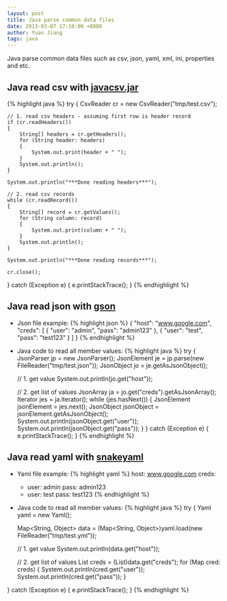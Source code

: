 ```yaml
---
layout: post
title: Java parse common data files
date: 2013-03-07 17:10:00 +0800
author: Yuan Jiang
tags: java
---
```


Java parse common data files such as csv, json, yaml, xml, ini, properties and etc.

## Java read csv with [javacsv.jar](http://www.csvreader.com/java_csv.php)
{% highlight java %}
try
{
    CsvReader cr = new CsvReader("tmp/test.csv");

    // 1. read csv headers - assuming first row is header record
    if (cr.readHeaders())
    {
        String[] headers = cr.getHeaders();
        for (String header: headers)
        {
            System.out.print(header + " ");
        }
        System.out.println();
    }

    System.out.println("***Done reading headers***");

    // 2. read csv records
    while (cr.readRecord())
    {
        String[] record = cr.getValues();
        for (String column: record)
        {
            System.out.print(column + " ");
        }
        System.out.println();
    }

    System.out.println("***Done reading records***");

    cr.close();
}
catch (Exception e)
{
    e.printStackTrace();
}
{% endhighlight %}

## Java read json with [gson](https://github.com/google/gson)
- Json file example:
{% highlight json %}
{
    "host": "www.google.com",
    "creds": [
        {
            "user": "admin",
            "pass": "admin123"
        },
        {
            "user": "test",
            "pass": "test123"
        }
        ]
}
{% endhighlight %}

- Java code to read all member values:
{% highlight java %}
try
{
    JsonParser jp = new JsonParser();
    JsonElement je = jp.parse(new FileReader("tmp/test.json"));
    JsonObject jo = je.getAsJsonObject();

    // 1. get value
    System.out.println(jo.get("host"));

    // 2. get list of values
    JsonArray ja = jo.get("creds").getAsJsonArray();
    Iterator<JsonElement> jes = ja.iterator();
    while (jes.hasNext())
    {
        JsonElement jsonElement = jes.next();
        JsonObject jsonObject = jsonElement.getAsJsonObject();
        System.out.println(jsonObject.get("user"));
        System.out.println(jsonObject.get("pass"));
    }
}
catch (Exception e)
{
    e.printStackTrace();
}
{% endhighlight %}

## Java read yaml with [snakeyaml](https://bitbucket.org/asomov/snakeyaml)
- Yaml file example:
{% highlight yaml %}
host: www.google.com
creds:
  - user: admin
    pass: admin123
  - user: test
    pass: test123
{% endhighlight %}

- Java code to read all member values:
{% highlight java %}
try
{
    Yaml yaml = new Yaml();

    Map<String, Object> data = (Map<String, Object>)yaml.load(new FileReader("tmp/test.yml"));

    // 1. get value
    System.out.println(data.get("host"));

    // 2. get list of values
    List<Map> creds = (List<Map>)data.get("creds");
    for (Map cred: creds)
    {
        System.out.println(cred.get("user"));
        System.out.println(cred.get("pass"));
    }

}
catch (Exception e)
{
    e.printStackTrace();
}
{% endhighlight %}
